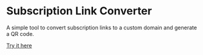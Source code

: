 # Subscription Link Converter

A simple tool to convert subscription links to a custom domain and generate a QR code.

[Try it here](https://ipcloudflaretamiz.github.io/subscription-breakdown/)
